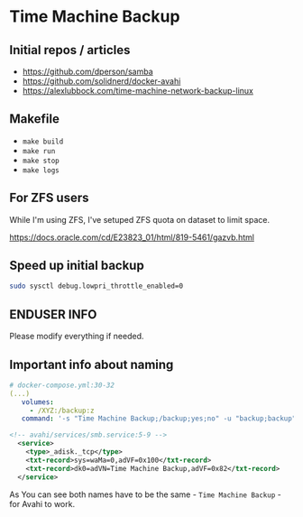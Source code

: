 # Time Machine Backup

## Initial repos / articles

* https://github.com/dperson/samba
* https://github.com/solidnerd/docker-avahi
* https://alexlubbock.com/time-machine-network-backup-linux

## Makefile

* `make build`
* `make run`
* `make stop`
* `make logs`

## For ZFS users

While I'm using ZFS, I've setuped ZFS quota on dataset to limit space.

https://docs.oracle.com/cd/E23823_01/html/819-5461/gazvb.html

## Speed up initial backup

```bash
sudo sysctl debug.lowpri_throttle_enabled=0
```

## ENDUSER INFO

Please modify everything if needed.

## Important info about naming

```yaml
# docker-compose.yml:30-32
(...)
   volumes:
     - /XYZ:/backup:z
   command: '-s "Time Machine Backup;/backup;yes;no" -u "backup;backup" -p'
```

```xml
<!-- avahi/services/smb.service:5-9 -->
  <service>
    <type>_adisk._tcp</type>
    <txt-record>sys=waMa=0,adVF=0x100</txt-record>
    <txt-record>dk0=adVN=Time Machine Backup,adVF=0x82</txt-record>
  </service>
```

As You can see both names have to be the same - `Time Machine Backup` - for Avahi to work.

